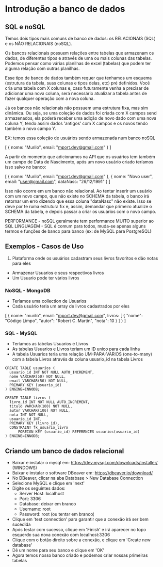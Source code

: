 # Introdução a banco de dados

## SQL e noSQL

Temos dois tipos mais comuns de banco de dados: os RELACIONAIS (SQL) e os NÃO RELACIONAIS (noSQL).

Os bancos relacionais possuem relações entre tabelas que armazenam os dados, de diferentes tipos e através de uma ou mais colunas das tabelas. Podemos pensar como várias planilhas de excel (tabelas) que podem ter alguma relação com outras planilhas.

Esse tipo de banco de dados também requer que tenhamos um esquema (estrutura da tabela, suas colunas e tipos delas, etc) pré definidos. Você cria uma tabela com X colunas e, caso futuramente venha a precisar de adicionar uma nova coluna, será necessário atualizar a tabela antes de fazer qualquer operação com a nova coluna.

Já os bancos não relacionais não possuem uma estrutura fixa, mas sim dinâmica. Ou seja, se uma coleção de dados foi criada com X campos send armazenados, ela poderá receber uma adição de novo dado com uma nova coluna Y, tendo assim dados 'antigos' com X campos e os novos tendo também o novo campo Y.

EX: temos essa coleção de usuários sendo armazenada num banco noSQL

[
  {
    nome: "Murilo",
    email: "mport.dev@gmail.com"
  }
]

A partir do momento que adicionamos na API que os usuários tem também um campo de Data de Nascimento, após um novo usuário criado teríamos isso salvo no banco:

[
  {
    nome: "Murilo",
    email: "mport.dev@gmail.com"
  },
  {
    nome: "Novo user",
    email: "user@gmail.com",
    dataNasc: "26/12/1991"
  }
]

Isso não ocorre em um banco não relacional. Ao tentar inserir um usuário com um novo campo, que não existe no SCHEMA da tabela, o banco irá retornar um erro dizendo que essa coluna "dataNasc" não existe. Isso se deve por te ruma estrutura fix e, assim, demandar que primeiro atualize o SCHEMA da tabela, e depois passar a criar os usuários com o novo campo.

PERFORMANCE - noSQL geralmente tem performance MUITO superior ao SQL
LINGUAGEM - SQL é comum para todos, muda-se apenas alguns termos e funções de banco para banco (ex: de MySQL para PostgreSQL)


## Exemplos - Casos de Uso

1. Plataforma onde os usuários cadastram seus livros favoritos e dão notas para eles

- Armazenar Usuarios e seus respectivos livros
- Um Usuario pode ter vários livros

### NoSQL - MongoDB

- Teríamos uma collection de Usuarios
- Cada usuário teria um array de livros cadastrados por eles

[
  {
    nome: "murilo",
    email: "mport.dev@gmail.com",
    livros: [
      {
        "nome": "Código Limpo",
        "autor": "Robert C. Martin",
        "nota": 10
      }
    ]
  }
]

### SQL - MySQL

- Teríamos as tabelas Usuarios e Livros
- As tabelas Usuarios e Livros teriam um ID unico para cada linha 
- A tabela Usuarios teria uma relação UM-PARA-VARIOS (one-to-many) com a tabela Livros através da coluna usuario_id na tabela Livros

```
CREATE TABLE usuarios (
  usuario_id INT NOT NULL AUTO_INCREMENT,
  nome VARCHAR(50) NOT NULL,
  email VARCHAR(50) NOT NULL,
  PRIMARY KEY (usuario_id)
) ENGINE=INNODB;

CREATE TABLE livros (
  livro_id INT NOT NULL AUTO_INCREMENT,
  titulo VARCHAR(100) NOT NULL,
  autor VARCHAR(100) NOT NULL,
  nota INT NOT NULL,
  usuario_id INT,
  PRIMARY KEY (livro_id),
  CONSTRAINT fk_usuario_livro
      FOREIGN KEY (usuario_id) REFERENCES usuarios(usuario_id) 
) ENGINE=INNODB;
```


## Criando um banco de dados relacional

- Baixar e instalar o mysql em: https://dev.mysql.com/downloads/installer/ (WINDOWS)
- Baixar e instalar o software DBeaver em: https://dbeaver.io/download/
- No DBeaver, clicar na aba Database > New Database Connection
- Selecione MySQL e clique em 'next'
- Digite os seguintes dados:
  - Server Host: localhost
  - Port: 3306
  - Database: deixar em branco
  - Username: root
  - Password: root (ou tentar em branco)
- Clique em 'test connection' para garantir que a conexão irá ser bem sucedida
- Após testar com sucesso, clique em 'Finish' e irá aparecer no topo esquerdo sua nova conexão com localhost:3306
- Clique com o botão direito sobre a conexão, e clique em 'Create new database'
- Dê um nome para seu banco e clique em 'OK'
- Agora temos nosso banco criado e podemos criar nossas primeiras tabelas


